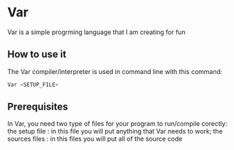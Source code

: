 # Var

Var is a simple progrming language that I am creating for fun

## How to use it

The Var compiler/interpreter is used in command line with this command:
```bash
Var <SETUP_FILE>
```

## Prerequisites

In Var, you need two type of files for your program to run/compile corectly:
the setup file : in this file you will put anything that Var needs to work;
the sources files : in this files you will put all of the source code

